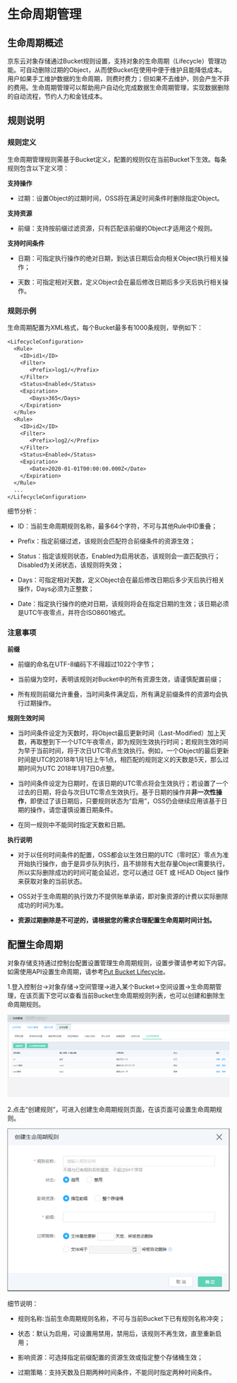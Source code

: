 # 生命周期管理

## 生命周期概述

京东云对象存储通过Bucket规则设置，支持对象的生命周期（Lifecycle）管理功能。可自动删除过期的Object，从而使Bucket在使用中便于维护且能降低成本。用户如果手工维护数据的生命周期，则费时费力；但如果不去维护，则会产生不菲的费用。生命周期管理可以帮助用户自动化完成数据生命周期管理，实现数据删除的自动流程，节约人力和金钱成本。

## 规则说明

### 规则定义

生命周期管理规则需基于Bucket定义，配置的规则仅在当前Bucket下生效。每条规则包含以下定义项：

**支持操作**

 - 过期：设置Object的过期时间，OSS将在满足时间条件时删除指定Object。

**支持资源**

 - 前缀：支持按前缀过滤资源，只有匹配该前缀的Object才适用这个规则。

**支持时间条件**

 - 日期：可指定执行操作的绝对日期，到达该日期后会向相关Object执行相关操作；
 
 - 天数：可指定相对天数，定义Object会在最后修改日期后多少天后执行相关操作。

### 规则示例

生命周期配置为XML格式，每个Bucket最多有1000条规则，举例如下：

```
<LifecycleConfiguration>
  <Rule>
    <ID>id1</ID>
    <Filter>
       <Prefix>log1/</Prefix>
    </Filter>
    <Status>Enabled</Status>
    <Expiration>
       <Days>365</Days>
    </Expiration>
  </Rule>
  <Rule>
    <ID>id2</ID>
    <Filter>
       <Prefix>log2/</Prefix>
    </Filter>
    <Status>Enabled</Status>
    <Expiration>
       <Date>2020-01-01T00:00:00.000Z</Date>
    </Expiration>
  </Rule>  
  ...
</LifecycleConfiguration>
```

细节分析：

 - ID：当前生命周期规则名称，最多64个字符，不可与其他Rule中ID重叠；
 
 - Prefix：指定前缀过滤，该规则会匹配符合前缀条件的资源生效；

 - Status：指定该规则状态，Enabled为启用状态，该规则会一直匹配执行；Disabled为关闭状态，该规则将失效；

 - Days：可指定相对天数，定义Object会在最后修改日期后多少天后执行相关操作，Days必须为正整数；
 
 - Date：指定执行操作的绝对日期，该规则将会在指定日期的生效；该日期必须是UTC午夜零点，并符合ISO8601格式。

### 注意事项

**前缀**

 - 前缀的命名在UTF-8编码下不得超过1022个字节；
 
 - 当前缀为空时，表明该规则对Bucket中的所有资源生效，请谨慎配置前缀；
 
 - 所有规则前缀允许重叠，当时间条件满足后，所有满足前缀条件的资源均会执行过期操作。
 
**规则生效时间**
 
 - 当时间条件设定为天数时，将Object最后更新时间（Last-Modified）加上天数，再取整到下一个UTC午夜零点，即为规则生效执行时间；若规则生效时间为早于当前时间，将于次日UTC零点生效执行。例如，一个Object的最后更新时间是UTC的2018年1月1日上午1点，相匹配的规则定义的天数是5天，那么过期时间为UTC 2018年1月7日0点整。

 - 当时间条件设定为日期时，在该日期的UTC零点将会生效执行；若设置了一个过去的日期，将会与次日UTC零点生效执行。基于日期的操作并**非一次性操作**，即使过了该日期后，只要规则状态为“启用”，OSS仍会继续应用该基于日期的操作，请您谨慎设置日期条件。
 
 - 在同一规则中不能同时指定天数和日期。
 
 **执行说明**
 
 - 对于以任何时间条件的配置，OSS都会以生效日期的UTC（零时区）零点为准开始执行操作，由于是异步队列执行，且不排除有大批存量Object需要执行，所以实际删除成功的时间可能会延迟，您可以通过 GET 或 HEAD Object 操作来获取对象的当前状态。
 
 - OSS对于生命周期的执行效力不提供账单承诺，即对象资源的计费以实际删除成功的时间为准。
 
 - **资源过期删除是不可逆的，请根据您的需求合理配置生命周期时间计划。**

## 配置生命周期

对象存储支持通过控制台配置设置管理生命周期规则，设置步骤请参考如下内容。如需使用API设置生命周期，请参考[Put Bucket Lifecycle](../../API-Reference-S3-Compatible/Compatibility-API/Operations-On-Bucket/Put-Bucket-Lifecycle.md)。

1.登入控制台->对象存储->空间管理->进入某个Bucket->空间设置->生命周期管理，在该页面下您可以查看当前Bucket生命周期规则列表，也可以创建和删除生命周期规则。

![生命周期规则列表](../../../../../image/Object-Storage-Service/OSS-105.png)

2.点击“创建规则”，可进入创建生命周期规则页面，在该页面可设置生命周期规则。

![创建生命周期规则](../../../../../image/Object-Storage-Service/OSS-106.png)

细节说明：

 - 规则名称:当前生命周期规则名称，不可与当前Bucket下已有规则名称冲突；
 
 - 状态：默认为启用，可设置用禁用，禁用后，该规则不再生效，直至重新启用；
 
 - 影响资源：可选择指定前缀配置的资源生效或指定整个存储桶生效；
 
 - 过期策略：支持天数及日期两种时间条件，不能同时指定两种时间条件。
 
